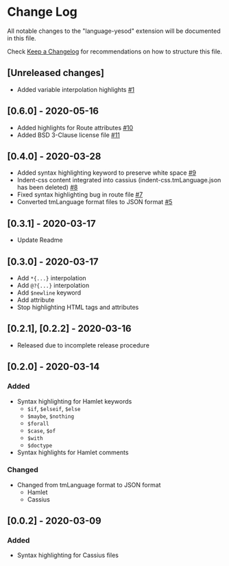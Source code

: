 # Change Log

All notable changes to the "language-yesod" extension will be documented in this file.

Check [Keep a Changelog](http://keepachangelog.com/) for recommendations on how to structure this file.

## [Unreleased changes]

- Added variable interpolation highlights [#1](https://github.com/e-bigmoon/vscode-language-yesod/issues/1)

## [0.6.0] - 2020-05-16

- Added highlights for Route attributes [#10](https://github.com/e-bigmoon/vscode-language-yesod/issues/10)
- Added BSD 3-Clause license file [#11](https://github.com/e-bigmoon/vscode-language-yesod/issues/11)

## [0.4.0] - 2020-03-28

- Added syntax highlighting keyword to preserve white space [#9](https://github.com/e-bigmoon/vscode-language-yesod/pull/9)
- Indent-css content integrated into cassius (indent-css.tmLanguage.json has been deleted) [#8](https://github.com/e-bigmoon/vscode-language-yesod/pull/8)
- Fixed syntax highlighting bug in route file [#7](https://github.com/e-bigmoon/vscode-language-yesod/pull/7)
- Converted tmLanguage format files to JSON format [#5](https://github.com/e-bigmoon/vscode-language-yesod/pull/5)

## [0.3.1] - 2020-03-17

- Update Readme

## [0.3.0] - 2020-03-17

- Add `*{...}` interpolation
- Add `@?{...}` interpolation
- Add `$newline` keyword
- Add attribute
- Stop highlighting HTML tags and attributes

## [0.2.1], [0.2.2] - 2020-03-16

- Released due to incomplete release procedure

## [0.2.0] - 2020-03-14

### Added

- Syntax highlighting for Hamlet keywords
    - `$if`, `$elseif`, `$else`
    - `$maybe`, `$nothing`
    - `$forall`
    - `$case`, `$of`
    - `$with`
    - `$doctype`
- Syntax highlights for Hamlet comments

### Changed

- Changed from tmLanguage format to JSON format
    - Hamlet
    - Cassius

## [0.0.2] - 2020-03-09

### Added

- Syntax highlighting for Cassius files